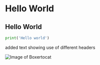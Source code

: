 # Hello World

## Hello World

```python
print('Hello world')
```


added text showing use of different headers 

![Image of Boxertocat](https://octodex.github.com/images/boxertocat_octodex.jpg)



